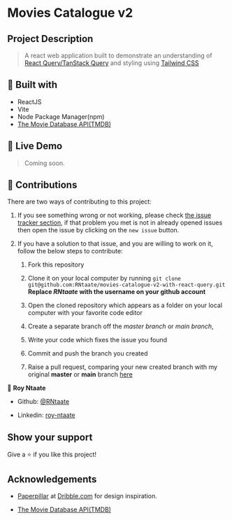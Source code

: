 # Movies Catalogue v2

## Project Description

> A react web application built to demonstrate an understanding of [React Query/TanStack Query](https://tanstack.com/query/latest/docs/framework/react/overview) and styling using [Tailwind CSS](https://tailwindcss.com/)

## 🔧 Built with

- ReactJS
- Vite
- Node Package Manager(npm)
- [The Movie Database API(TMDB)](https://www.themoviedb.org/documentation/api)

## 🔴 Live Demo

> Coming soon.

## 🤝 Contributions

There are two ways of contributing to this project:

1. If you see something wrong or not working, please check [the issue tracker section](https://github.com/RNtaate/movies-catalogue-v2-with-react-query/issues), if that problem you met is not in already opened issues then open the issue by clicking on the `new issue` button.

2. If you have a solution to that issue, and you are willing to work on it, follow the below steps to contribute:

   1. Fork this repository

   1. Clone it on your local computer by running `git clone git@github.com:RNtaate/movies-catalogue-v2-with-react-query.git` **Replace _RNtaate_ with the username on your github account**
   1. Open the cloned repository which appears as a folder on your local computer with your favorite code editor
   1. Create a separate branch off the _master branch_ or _main branch_,
   1. Write your code which fixes the issue you found
   1. Commit and push the branch you created
   1. Raise a pull request, comparing your new created branch with my original **master** or **main** branch [here](https://github.com/RNtaate/movies-catalogue-v2-with-react-query)

👤 **Roy Ntaate**

- Github: [@RNtaate](https://github.com/RNtaate)

- Linkedin: [roy-ntaate](https://linkedin.com/in/roy-ntaate)

## Show your support

Give a ⭐️ if you like this project!

## Acknowledgements

- [Paperpillar](https://dribbble.com/paperpillar) at [Dribble.com](https://dribble.com/paperpillar) for design inspiration.

- [The Movie Database API(TMDB)](https://developer.themoviedb.org/docs/getting-started)
